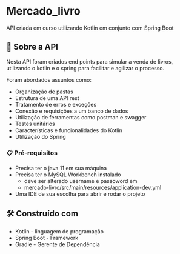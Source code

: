 # Mercado_livro

API criada em curso utilizando Kotlin em conjunto com Spring Boot

## 🚀 Sobre a API

Nesta API foram criados end points para simular a venda de livros, utilizando o kotlin e o spring para facilitar e agilizar o processo.

Foram abordados assuntos como:
- Organização de pastas
- Estrutura de uma API rest
- Tratamento de erros e exceções
- Conexão e requisições a um banco de dados
- Utilização de ferramentas como postman e swagger
- Testes unitários
- Características e funcionalidades do Kotlin
- Utilização do Spring

### 📋 Pré-requisitos

+ Precisa ter o java 11 em sua máquina
+ Precisa ter o MySQL Workbench instalado
  - deve ser alterado username e passoword em
  - mercado-livro/src/main/resources/application-dev.yml
+ Uma IDE de sua escolha para abrir e rodar o projeto

## 🛠️ Construído com

* Kotlin - linguagem de programação
* Spring Boot - Framework 
* Gradle - Gerente de Dependência
